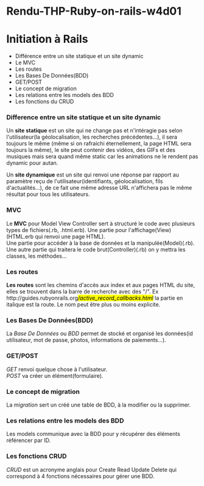 # Rendu-THP-Ruby-on-rails-w4d01

<h1>Initiation à Rails</h1>

<ul>
	<li> Différence entre un site statique et un site dynamic</li>
	<li>Le MVC</li>
	<li>Les routes</li>
	<li>Les Bases De Données(BDD)</li>
	<li>GET/POST</li>
	<li>Le concept de migration</li>
	<li>Les relations entre les models des BDD</li>
	<li>Les fonctions du CRUD</li>
</ul>
<h3>Difference entre un site statique et un site dynamic</a></h3>
<p>Un <strong>site statique</strong> est un site qui ne change pas et n'intéragie pas selon l'utilisateur(la géolocalisation, les recherches précédentes...), il sera toujours le même (même si on rafraichi éternellement, la page HTML sera toujours la même), le site peut contenir des vidéos, des GIFs et des musiques mais sera quand même static car les animations ne le  rendent pas dynamic pour autan.</p>
<p>Un <strong>site dynamique</strong> est un site qui renvoi une réponse par rapport au paramètre reçu de l'utilisateur(identifiants, géolocalisation, fils d'actualités...), de ce fait une même adresse URL n'affichera pas le même résultat pour tous les utilisateurs.<br></p>

<h3>MVC</h3>
<p>Le <strong>MVC</strong> pour Model View Controller sert à structuré le code avec plusieurs types de fichiers(.rb, .html.erb). Une partie pour l'affichage(View)(HTML.erb qui renvoi une page HTML).<br>Une partie pour accéder à la base de données et la manipulée(Model)(.rb).<br>
Une autre partie qui traitera le code brut(Controller)(.rb) on y mettra les classes, les méthodes...<br></p>

<h3>Les routes</h3>
<p><strong>Les routes</strong> sont les chemins d'accès aux index et aux pages HTML du site, elles se trouvent dans la barre de recherche avec des "/". Ex http://guides.rubyonrails.org<mark><em>/active_record_callbacks.html</em></mark>  la partie en italique est la route. Le nom peut être plus ou moins explicite.</p>

<h3>Les Bases De Données(BDD)</h3>
<p>La <em>Base De Données</em> ou <em>BDD</em> permet de stocké et organisé les données(id utilisateur, mot de passe, photos, informations de paiements...).<br></p>

<h3>GET/POST</h3>
<p><em>GET</em> renvoi quelque chose à l'utilisateur.<br>
	<em>POST</em> va créer un élément(formulaire).</p>

<h3>Le concept de migration</h3>
<p>La <em>migration</em> sert un créé une table de BDD, à la modifier ou la supprimer.<br></p>

<h3>Les relations entre les models des BDD</h3>
<p>Les models communique avec la BDD pour y récupérer des éléments référencer par ID.</p>

<h3>Les fonctions CRUD</h3>
<p><em>CRUD</em> est un acronyme anglais pour Create Read Update Delete qui correspond à 4 fonctions nécessaires pour gérer une BDD.</p>
